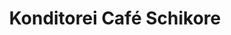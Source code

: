 ---
title: "Konditorei Café Schikore"
url: /muehlhausen/konditorei-cafe-schikore/
shop: Bäckerei
---